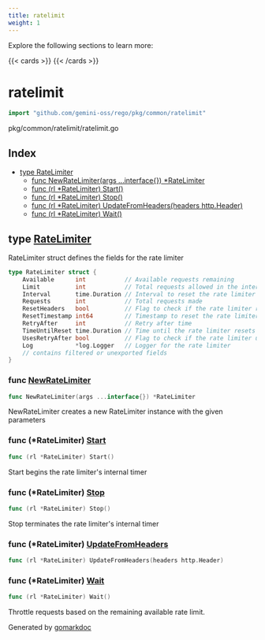 ```yaml
---
title: ratelimit
weight: 1
---
```

Explore the following sections to learn more:

{{< cards >}}
{{< /cards >}}

<!-- gomarkdoc:embed:start -->

<!-- Code generated by gomarkdoc. DO NOT EDIT -->

# ratelimit

```go
import "github.com/gemini-oss/rego/pkg/common/ratelimit"
```

pkg/common/ratelimit/ratelimit.go

## Index

- [type RateLimiter](<#RateLimiter>)
  - [func NewRateLimiter\(args ...interface\{\}\) \*RateLimiter](<#NewRateLimiter>)
  - [func \(rl \*RateLimiter\) Start\(\)](<#RateLimiter.Start>)
  - [func \(rl \*RateLimiter\) Stop\(\)](<#RateLimiter.Stop>)
  - [func \(rl \*RateLimiter\) UpdateFromHeaders\(headers http.Header\)](<#RateLimiter.UpdateFromHeaders>)
  - [func \(rl \*RateLimiter\) Wait\(\)](<#RateLimiter.Wait>)


<a name="RateLimiter"></a>
## type [RateLimiter](<https://github.com/gemini-oss/rego/blob/main/pkg/common/ratelimit/ratelimiter.go#L15-L28>)

RateLimiter struct defines the fields for the rate limiter

```go
type RateLimiter struct {
    Available      int           // Available requests remaining
    Limit          int           // Total requests allowed in the interval
    Interval       time.Duration // Interval to reset the rate limiter
    Requests       int           // Total requests made
    ResetHeaders   bool          // Flag to check if the rate limiter retrieves info from specific headers
    ResetTimestamp int64         // Timestamp to reset the rate limiter
    RetryAfter     int           // Retry after time
    TimeUntilReset time.Duration // Time until the rate limiter resets
    UsesRetryAfter bool          // Flag to check if the rate limiter uses a retry after value
    Log            *log.Logger   // Logger for the rate limiter
    // contains filtered or unexported fields
}
```

<a name="NewRateLimiter"></a>
### func [NewRateLimiter](<https://github.com/gemini-oss/rego/blob/main/pkg/common/ratelimit/ratelimiter.go#L31>)

```go
func NewRateLimiter(args ...interface{}) *RateLimiter
```

NewRateLimiter creates a new RateLimiter instance with the given parameters

<a name="RateLimiter.Start"></a>
### func \(\*RateLimiter\) [Start](<https://github.com/gemini-oss/rego/blob/main/pkg/common/ratelimit/ratelimiter.go#L55>)

```go
func (rl *RateLimiter) Start()
```

Start begins the rate limiter's internal timer

<a name="RateLimiter.Stop"></a>
### func \(\*RateLimiter\) [Stop](<https://github.com/gemini-oss/rego/blob/main/pkg/common/ratelimit/ratelimiter.go#L164>)

```go
func (rl *RateLimiter) Stop()
```

Stop terminates the rate limiter's internal timer

<a name="RateLimiter.UpdateFromHeaders"></a>
### func \(\*RateLimiter\) [UpdateFromHeaders](<https://github.com/gemini-oss/rego/blob/main/pkg/common/ratelimit/ratelimiter.go#L169>)

```go
func (rl *RateLimiter) UpdateFromHeaders(headers http.Header)
```



<a name="RateLimiter.Wait"></a>
### func \(\*RateLimiter\) [Wait](<https://github.com/gemini-oss/rego/blob/main/pkg/common/ratelimit/ratelimiter.go#L84>)

```go
func (rl *RateLimiter) Wait()
```

Throttle requests based on the remaining available rate limit.

Generated by [gomarkdoc](<https://github.com/princjef/gomarkdoc>)


<!-- gomarkdoc:embed:end -->
